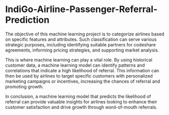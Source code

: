 # IndiGo-Airline-Passenger-Referral-Prediction
The objective of this machine learning project is to categorize airlines based on specific features and attributes. Such classification can serve various strategic purposes, including identifying suitable partners for codeshare agreements, informing pricing strategies, and supporting market analysis.

This is where machine learning can play a vital role. By using historical customer data, a machine learning model can identify patterns and correlations that indicate a high likelihood of referral. This information can then be used by airlines to target specific customers with personalized marketing campaigns or incentives, increasing the chances of referral and promoting growth.

In conclusion, a machine learning model that predicts the likelihood of referral can provide valuable insights for airlines looking to enhance their customer satisfaction and drive growth through word-of-mouth referrals.
